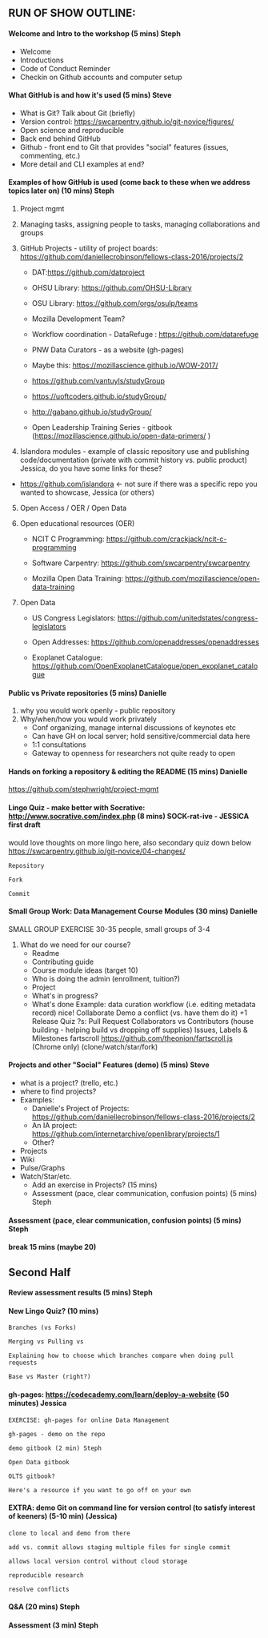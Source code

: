 ## RUN OF SHOW OUTLINE:
#### Welcome and Intro to the workshop (5 mins) **Steph** 
* Welcome
* Introductions
* Code of Conduct Reminder
* Checkin on Github accounts and computer setup

#### What GitHub is and how it's used (5 mins) **Steve** 
* What is Git? Talk about Git (briefly)
* Version control: https://swcarpentry.github.io/git-novice/figures/
* Open science and reproducible
* Back end behind GitHub
* Github - front end to Git that provides "social" features (issues, commenting, etc.)
* More detail and CLI examples at end?


#### Examples of how GitHub is used (come back to these when we address topics later on) (10 mins) **Steph**

1. Project mgmt

2. Managing tasks, assigning people to tasks, managing collaborations and groups

3. GitHub Projects - utility of project boards: https://github.com/daniellecrobinson/fellows-class-2016/projects/2

    * DAT:https://github.com/datproject

    * OHSU Library: https://github.com/OHSU-Library

    * OSU Library: https://github.com/orgs/osulp/teams

    * Mozilla Development Team?

    * Workflow coordination  - DataRefuge : https://github.com/datarefuge

    * PNW Data Curators - as a website (gh-pages)

    * Maybe this: https://mozillascience.github.io/WOW-2017/

    * https://github.com/vantuyls/studyGroup

    * https://uoftcoders.github.io/studyGroup/

    * http://gabano.github.io/studyGroup/

    * Open Leadership Training Series - gitbook (https://mozillascience.github.io/open-data-primers/ )

  4. Islandora modules - example of classic repository use and publishing code/documentation (private with commit history vs. public product) Jessica, do you have some links for these?

   *  https://github.com/islandora <- not sure if there was a specific repo you wanted to showcase, Jessica (or others)

 5. Open Access / OER / Open Data

 6. Open educational resources (OER)

    * NCIT C Programming: https://github.com/crackjack/ncit-c-programming

    * Software Carpentry: https://github.com/swcarpentry/swcarpentry

    * Mozilla Open Data Training: https://github.com/mozillascience/open-data-training 

7. Open Data

    * US Congress Legislators: https://github.com/unitedstates/congress-legislators

    * Open Addresses: https://github.com/openaddresses/openaddresses

    * Exoplanet Catalogue: https://github.com/OpenExoplanetCatalogue/open_exoplanet_catalogue


#### Public vs Private repositories (5 mins) Danielle

1. why you would work openly - public repository
2. Why/when/how you would work privately
    * Conf organizing, manage internal discussions of keynotes etc
    * Can have GH on local server; hold sensitive/commercial data here
    * 1:1 consultations
    * Gateway to openness for researchers not quite ready to open


#### Hands on forking a repository & editing the README (15 mins) Danielle

https://github.com/stephwright/project-mgmt


#### Lingo Quiz - make better with Socrative: http://www.socrative.com/index.php (8 mins) SOCK-rat-ive - JESSICA first draft
would love thoughts on more lingo here, also secondary quiz down below
 https://swcarpentry.github.io/git-novice/04-changes/ 

    Repository

    Fork

    Commit


#### Small Group Work: Data Management Course Modules  (30 mins) Danielle
SMALL GROUP EXERCISE 30-35 people, small groups of 3-4

1. What do we need for our course?
    * Readme
    * Contributing guide
    * Course module ideas (target 10)
    * Who is doing the admin (enrollment, tuition?)
    * Project
    * What's in progress?
    * What's done
Example: data curation workflow (i.e. editing metadata record) nice!
Collaborate
Demo a conflict (vs. have them do it) +1
Release Quiz ?s: 
Pull Request
Collaborators vs Contributors (house building - helping build vs dropping off supplies)
Issues, Labels & Milestones
fartscroll  https://github.com/theonion/fartscroll.js (Chrome only) (clone/watch/star/fork)


#### Projects and other "Social" Features (demo) (5 mins) Steve


   * what is a project? (trello, etc.)
   * where to find projects?
   * Examples:
      * Danielle's Project of Projects: https://github.com/daniellecrobinson/fellows-class-2016/projects/2
      * An IA project: https://github.com/internetarchive/openlibrary/projects/1
      * Other?
* Projects
* Wiki
* Pulse/Graphs
* Watch/Star/etc.
   * Add an exercise in Projects? (15 mins)
   * Assessment (pace, clear communication, confusion points) (5 mins) Steph

#### Assessment (pace, clear communication, confusion points) (5 mins) Steph

#### break 15 mins (maybe 20)

## Second Half

#### Review assessment results (5 mins) Steph

#### New Lingo Quiz? (10 mins)

    Branches (vs Forks) 

    Merging vs Pulling vs 

    Explaining how to choose which branches compare when doing pull requests

    Base vs Master (right?)


#### gh-pages: https://codecademy.com/learn/deploy-a-website (50 minutes)  Jessica

    EXERCISE: gh-pages for online Data Management 

    gh-pages - demo on the repo

    demo gitbook (2 min) Steph

    Open Data gitbook

    OLTS gitbook?

    Here's a resource if you want to go off on your own

#### EXTRA: demo Git on command line for version control (to satisfy interest of keeners) (5-10 min) (Jessica)

    clone to local and demo from there

    add vs. commit allows staging multiple files for single commit

    allows local version control without cloud storage

    reproducible research

    resolve conflicts

#### Q&A (20 mins) Steph

#### Assessment (3 min) Steph




